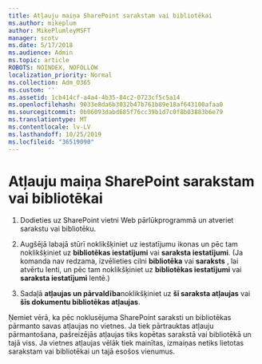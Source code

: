 ```yaml
---
title: Atļauju maiņa SharePoint sarakstam vai bibliotēkai
ms.author: mikeplum
author: MikePlumleyMSFT
manager: scotv
ms.date: 5/17/2018
ms.audience: Admin
ms.topic: article
ROBOTS: NOINDEX, NOFOLLOW
localization_priority: Normal
ms.collection: Adm_O365
ms.custom: ''
ms.assetid: 1cb414cf-a4a4-4b35-84c2-0723cf5c5a14
ms.openlocfilehash: 9033e8da6b3032b47b761b89e18af643100afaa0
ms.sourcegitcommit: 0b06093dabd685f76cc39b1d7c0f8b03883b6e79
ms.translationtype: MT
ms.contentlocale: lv-LV
ms.lasthandoff: 10/25/2019
ms.locfileid: "36519090"
---
```

# <a name="change-permissions-for-a-sharepoint-list-or-library"></a>Atļauju maiņa SharePoint sarakstam vai bibliotēkai

1. Dodieties uz SharePoint vietni Web pārlūkprogrammā un atveriet sarakstu vai bibliotēku.
    
2. Augšējā labajā stūrī noklikšķiniet uz iestatījumu ikonas un pēc tam noklikšķiniet uz **bibliotēkas iestatījumi** vai **saraksta iestatījumi**. (Ja komanda nav redzama, izvēlieties cilni **bibliotēka** vai **saraksts** , lai atvērtu lenti, un pēc tam noklikšķiniet uz **bibliotēkas iestatījumi** vai **saraksta iestatījumi** lentē.) 
    
3. Sadaļā **atļaujas un pārvaldība**noklikšķiniet uz **šī saraksta atļaujas** vai **šīs dokumentu bibliotēkas atļaujas**.
    
Ņemiet vērā, ka pēc noklusējuma SharePoint saraksti un bibliotēkas pārmanto savas atļaujas no vietnes. Ja tiek pārtrauktas atļauju pārmantošana, pašreizējās atļaujas tiks kopētas sarakstā vai bibliotēkā un tajā viss. Ja vietnes atļaujas vēlāk tiek mainītas, izmaiņas netiks lietotas sarakstam vai bibliotēkai un tajā esošos vienumus.
  

